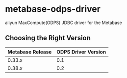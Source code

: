 # metabase-odps-driver
aliyun MaxCompute(ODPS) JDBC driver for the Metabase 

## Choosing the Right Version

| Metabase Release | ODPS Driver Version |
| ---------------- | ------------------- |
| 0.33.x           | 0.1   |
| 0.38.x           | 0.2   |